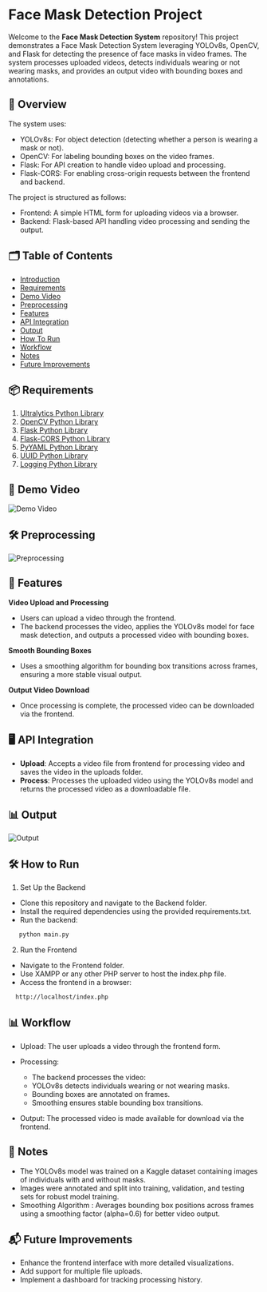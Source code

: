 # Face Mask Detection Project

Welcome to the **Face Mask Detection System** repository! This project demonstrates a Face Mask Detection System leveraging YOLOv8s, OpenCV, and Flask for detecting the presence of face masks in video frames. The system processes uploaded videos, detects individuals wearing or not wearing masks, and provides an output video with bounding boxes and annotations.

## 📄 Overview
The system uses:

- YOLOv8s: For object detection (detecting whether a person is wearing a mask or not).
- OpenCV: For labeling bounding boxes on the video frames.
- Flask: For API creation to handle video upload and processing.
- Flask-CORS: For enabling cross-origin requests between the frontend and backend.

The project is structured as follows:

- Frontend: A simple HTML form for uploading videos via a browser.
- Backend: Flask-based API handling video processing and sending the output.

## 🗂 Table of Contents
- [Introduction](#-overview)
- [Requirements](#-requirements)
- [Demo Video](#-demo-video)
- [Preprocessing](#-preprocessing)
- [Features](#-features)
- [API Integration](#-api-integration)
- [Output](#-output)
- [How To Run](#-how-to-run)
- [Workflow](#-workflow)
- [Notes](#-notes)
- [Future Improvements](#-future-improvements)

## 📦 Requirements
1. [Ultralytics Python Library](https://docs.ultralytics.com/)
2. [OpenCV Python Library](https://docs.opencv.org/4.x/)
3. [Flask Python Library](https://flask.palletsprojects.com/en/stable/)
4. [Flask-CORS Python Library](https://flask-cors.readthedocs.io/en/latest/)
5. [PyYAML Python Library](https://pyyaml.org/wiki/PyYAMLDocumentation)
6. [UUID Python Library](https://docs.python.org/3/library/uuid.html)
7. [Logging Python Library](https://docs.python.org/3/library/logging.html)

## 🎥 Demo Video
![Demo Video](https://github.com/user-attachments/assets/b1ac024f-7a5d-4eae-b720-8646b8df5294)

## 🛠 Preprocessing
![Preprocessing](https://github.com/user-attachments/assets/84de08fe-a583-4d4b-ad5b-7dc68c4ff66d)

## 🎯 Features

**Video Upload and Processing**
   
   - Users can upload a video through the frontend.
   - The backend processes the video, applies the YOLOv8s model for face mask detection, and outputs a processed video with bounding boxes.
     
**Smooth Bounding Boxes**
   
   - Uses a smoothing algorithm for bounding box transitions across frames, ensuring a more stable visual output.

**Output Video Download**
   
   - Once processing is complete, the processed video can be downloaded via the frontend.

## 🖥️ API Integration

- **Upload**: Accepts a video file from frontend for processing video and saves the video in the uploads folder.
- **Process**: Processes the uploaded video using the YOLOv8s model and returns the processed video as a downloadable file.

## 📊 Output
![Output](https://github.com/user-attachments/assets/38dae375-af91-4162-84a4-5d76c31e7d29)

## 🛠 How to Run

1. Set Up the Backend
   
- Clone this repository and navigate to the Backend folder.
- Install the required dependencies using the provided requirements.txt.
- Run the backend:
```sh
   python main.py
```

2. Run the Frontend
- Navigate to the Frontend folder.
- Use XAMPP or any other PHP server to host the index.php file.
- Access the frontend in a browser:
```sh
  http://localhost/index.php
```

## 📊 Workflow

- Upload: The user uploads a video through the frontend form.
  
- Processing:
  - The backend processes the video:
  - YOLOv8s detects individuals wearing or not wearing masks.
  - Bounding boxes are annotated on frames.
  - Smoothing ensures stable bounding box transitions.
    
- Output: The processed video is made available for download via the frontend.

## 📝 Notes

- The YOLOv8s model was trained on a Kaggle dataset containing images of individuals with and without masks.
- Images were annotated and split into training, validation, and testing sets for robust model training.
- Smoothing Algorithm : Averages bounding box positions across frames using a smoothing factor (alpha=0.6) for better video output.

## 📬 Future Improvements

- Enhance the frontend interface with more detailed visualizations.
- Add support for multiple file uploads.
- Implement a dashboard for tracking processing history.


